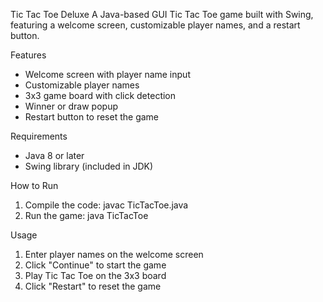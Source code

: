 
Tic Tac Toe Deluxe
A Java-based GUI Tic Tac Toe game built with Swing, featuring a welcome screen, customizable player names, and a restart button.

Features
- Welcome screen with player name input
- Customizable player names
- 3x3 game board with click detection
- Winner or draw popup
- Restart button to reset the game

Requirements
- Java 8 or later
- Swing library (included in JDK)

How to Run
1. Compile the code: javac TicTacToe.java
2. Run the game: java TicTacToe

Usage
1. Enter player names on the welcome screen
2. Click "Continue" to start the game
3. Play Tic Tac Toe on the 3x3 board
4. Click "Restart" to reset the game

